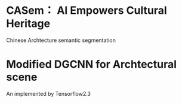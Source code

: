 # CASem： AI Empowers Cultural Heritage  
Chinese Archtecture semantic segmentation  

# Modified DGCNN for Archtectural scene 
An implemented by Tensorflow2.3
